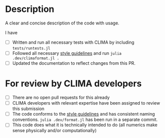 # Description

A clear and concise description of the code with usage.

<!--- Please fill out the following section --->

I have

- [ ] Written and run all necessary tests with CLIMA by including `tests/runtests.jl`
- [ ] Followed all necessary [style guidelines](https://clima.github.io/ClimateMachine.jl/latest/DevDocs/CodeStyle/) and run `julia .dev/climaformat.jl .`
- [ ] Updated the documentation to reflect changes from this PR.

<!--- Please leave the following section --->

# For review by CLIMA developers

- [ ] There are no open pull requests for this already
- [ ] CLIMA developers with relevant expertise have been assigned to review this submission
- [ ] The code conforms to the [style guidelines](https://clima.github.io/ClimateMachine.jl/latest/DevDocs/CodeStyle/) and has consistent naming conventions. `julia .dev/format.jl` has been run in a separate commit.
- [ ] This code does what it is technically intended to do (all numerics make sense physically and/or computationally)
